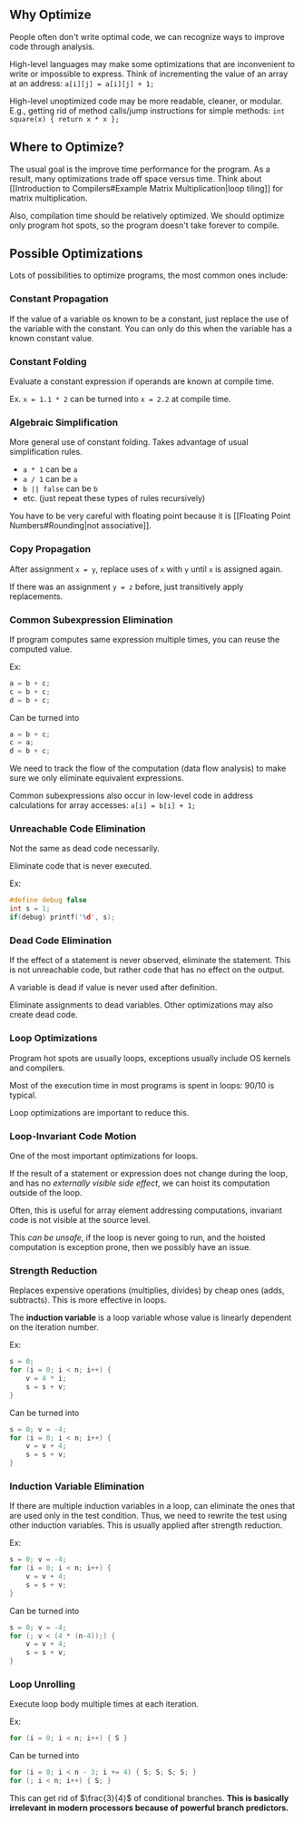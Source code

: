 ## Why Optimize

People often don't write optimal code, we can recognize ways to improve code through analysis.

High-level languages may make some optimizations that are inconvenient to write or impossible to express. Think of incrementing the value of an array at an address: 
`a[i][j] = a[i][j] + 1;`

High-level unoptimized code may be more readable, cleaner, or modular. E.g., getting rid of method calls/jump instructions for simple methods: 
`int square(x) { return x * x };`

## Where to Optimize?

The usual goal is the improve time performance for the program. As a result, many optimizations trade off space versus time. Think about [[Introduction to Compilers#Example Matrix Multiplication|loop tiling]] for matrix multiplication.

Also, compilation time should be relatively optimized. We should optimize only program hot spots, so the program doesn't take forever to compile. 

## Possible Optimizations

Lots of possibilities to optimize programs, the most common ones include:

### Constant Propagation

If the value of a variable os known to be a constant, just replace the use of the variable with the constant. You can only do this when the variable has a known constant value.

### Constant Folding

Evaluate a constant expression if operands are known at compile time.

Ex. `x = 1.1 * 2` can be turned into `x = 2.2` at compile time.

### Algebraic Simplification

More general use of constant folding. Takes advantage of usual simplification rules.
- `a * 1` can be `a`
- `a / 1` can be `a`
- `b || false` can be `b`
- etc. (just repeat these types of rules recursively)

You have to be very careful with floating point because it is [[Floating Point Numbers#Rounding|not associative]].

### Copy Propagation

After assignment `x = y`, replace uses of `x` with `y` until `x` is assigned again.

If there was an assignment `y = z` before, just transitively apply replacements.

### Common Subexpression Elimination

If program computes same expression multiple times, you can reuse the computed value.

Ex:

```c
a = b + c;
c = b + c;
d = b + c;
```

Can be turned into 

```c
a = b + c;
c = a;
d = b + c;
```

We need to track the flow of the computation (data flow analysis) to make sure we only eliminate equivalent expressions.

Common subexpressions also occur in low-level code in address calculations for array accesses:
`a[i] = b[i] + 1;`

### Unreachable Code Elimination

Not the same as dead code necessarily.

Eliminate code that is never executed.

Ex:

```c
#define debug false
int s = 1;
if(debug) printf('%d', s);
```

### Dead Code Elimination

If the effect of a statement is never observed, eliminate the statement. This is not unreachable code, but rather code that has no effect on the output.

A variable is dead if value is never used after definition.

Eliminate assignments to dead variables. Other optimizations may also create dead code.

### Loop Optimizations

Program hot spots are usually loops, exceptions usually include OS kernels and compilers.

Most of the execution time in most programs is spent in loops: 90/10 is typical.

Loop optimizations are important to reduce this.

### Loop-Invariant Code Motion

One of the most important optimizations for loops.

If the result of a statement or expression does not change during the loop, and has no *externally visible side effect*, we can hoist its computation outside of the loop.

Often, this is useful for array element addressing computations, invariant code is not visible at the source level.

This *can be unsafe*, if the loop is never going to run, and the hoisted computation is exception prone, then we possibly have an issue.

### Strength Reduction

Replaces expensive operations (multiplies, divides) by cheap ones (adds, subtracts). This is more effective in loops.

The **induction variable** is a loop variable whose value is linearly dependent on the iteration number.

Ex:

```c
s = 0;
for (i = 0; i < n; i++) {
	v = 4 * i;
	s = s + v;
}
```

Can be turned into

```c
s = 0; v = -4;
for (i = 0; i < n; i++) {
	v = v + 4;
	s = s + v;
}
```

### Induction Variable Elimination

If there are multiple induction variables in a loop, can eliminate the ones that are used only in the test condition. Thus, we need to rewrite the test using other induction variables. This is usually applied after strength reduction.

Ex:

```c
s = 0; v = -4;
for (i = 0; i < n; i++) {
	v = v + 4;
	s = s + v;
}
```

Can be turned into

```c
s = 0; v = -4;
for (; v < (4 * (n-4));) {
	v = v + 4;
	s = s + v;
}
```

### Loop Unrolling

Execute loop body multiple times at each iteration.

Ex:
```c
for (i = 0; i < n; i++) { S }
```

Can be turned into 

```c
for (i = 0; i < n - 3; i += 4) { S; S; S; S; }
for (; i < n; i++) { S; }
```

This can get rid of $\frac{3}{4}$ of conditional branches. **This is basically irrelevant in modern processors because of powerful branch predictors.**
